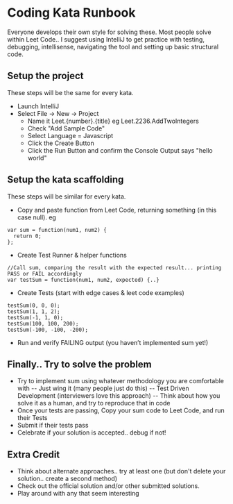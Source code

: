 # Coding Kata Runbook

Everyone develops their own style for solving these.  Most people solve within Leet Code.. I suggest using IntelliJ to
get practice with testing, debugging, intellisense, navigating the tool and setting up basic structural code.

## Setup the project
These steps will be the same for every kata.

- Launch IntelliJ
- Select File -> New -> Project
    - Name it Leet.{number}.{title}   eg Leet.2236.AddTwoIntegers
    - Check "Add Sample Code"
    - Select Language = Javascript
    - Click the Create Button
    - Click the Run Button and confirm the Console Output says "hello world"

## Setup the kata scaffolding
These steps will be similar for every kata.

- Copy and paste function from Leet Code, returning something (in this case null). eg

```JS
var sum = function(num1, num2) {
  return 0;
};
```

- Create Test Runner & helper functions

```JS
//Call sum, comparing the result with the expected result... printing PASS or FAIL accordingly
var testSum = function(num1, num2, expected) {..}
```

- Create Tests (start with edge cases & leet code examples)
```JS
testSum(0, 0, 0);
testSum(1, 1, 2);
testSum(-1, 1, 0);
testSum(100, 100, 200);
testSum(-100, -100, -200);
```

- Run and verify FAILING output (you haven’t implemented sum yet!)


## Finally.. Try to solve the problem

- Try to implement sum using whatever methodology you are comfortable with
  -- Just wing it (many people just do this)
  -- Test Driven Development (interviewers love this approach)
  -- Think about how you solve it as a human, and try to reproduce that in code
- Once your tests are passing, Copy your sum code to Leet Code, and run their Tests
- Submit if their tests pass
- Celebrate if your solution is accepted.. debug if not!

## Extra Credit
- Think about alternate approaches.. try at least one (but don't delete your solution.. create a second method)
- Check out the official solution and/or other submitted solutions.
- Play around with any that seem interesting

